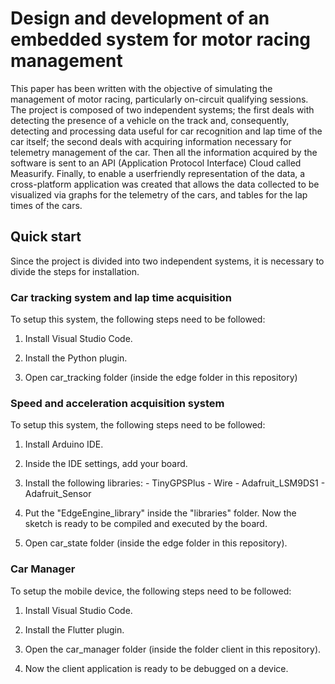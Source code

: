 # Design and development of an embedded system for motor racing management

This paper has been written with the objective of simulating the management of motor racing, particularly on-circuit qualifying sessions. 
The project is composed of two independent systems; the first deals with detecting the presence of a vehicle on the track and, consequently, detecting and processing data useful for car recognition and lap time of the car itself; the second deals with acquiring information necessary for telemetry management of the car. 
Then all the information acquired by the software is sent to an API (Application Protocol Interface) Cloud called Measurify. 
Finally, to enable a userfriendly representation of the data, a cross-platform application was created that allows the data collected to be visualized via graphs for the telemetry of the cars, and tables for the lap times of the cars. 

## Quick start
Since the project is divided into two independent systems, it is necessary to divide the steps for installation.

### Car tracking system and lap time acquisition

To setup this system, the following steps need to be followed:

  1. Install Visual Studio Code.
  
  2. Install the Python plugin.
  
  3. Open car_tracking folder (inside the edge folder in this repository)
  
### Speed and acceleration acquisition system

To setup this system, the following steps need to be followed:

  1. Install Arduino IDE.
  
  2. Inside the IDE settings, add your board.

  3. Install the following libraries:
    - TinyGPSPlus
    - Wire
    - Adafruit_LSM9DS1
    - Adafruit_Sensor

  4. Put the "EdgeEngine_library" inside the "libraries" folder. Now the sketch is ready to be compiled and executed by the board.
  
  5. Open car_state folder (inside the edge folder in this repository).
 
 ### Car Manager
  
 To setup the mobile device, the following steps need to be followed:
 
  1. Install Visual Studio Code.
  
  2. Install the Flutter plugin.
  
  3. Open the car_manager folder (inside the folder client in this repository).
  
  4. Now the client application is ready to be debugged on a device.
  
 
  
